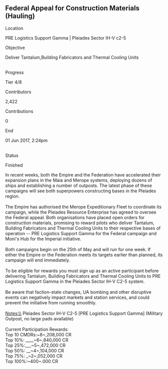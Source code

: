 ## Federal Appeal for Construction Materials (Hauling)

Location

PRE Logistics Support Gamma \| Pleiades Sector IH-V c2-5

Objective

Deliver Tantalum,Building Fabricators and Thermal Cooling Units

\
Progress

Tier 4/8

Contributors

2,422

Contributions

0

End

01 Jun 2017, 2:24pm

\
Status

Finished

In recent weeks, both the Empire and the Federation have accelerated
their expansion plans in the Maia and Merope systems, deploying dozens
of ships and establishing a number of outposts. The latest phase of
these campaigns will see both superpowers constructing bases in the
Pleiades region.\
\
The Empire has authorised the Merope Expeditionary Fleet to coordinate
its campaign, while the Pleiades Resource Enterprise has agreed to
oversee the Federal appeal. Both organisations have placed open orders
for construction materials, promising to reward pilots who deliver
Tantalum, Building Fabricators and Thermal Cooling Units to their
respective bases of operation -- PRE Logistics Support Gamma for the
Federal campaign and Moni\'s Hub for the Imperial initiative.\
\
Both campaigns begin on the 25th of May and will run for one week. If
either the Empire or the Federation meets its targets earlier than
planned, its campaign will end immediately.\
\
To be eligible for rewards you must sign up as an active participant
before delivering Tantalum, Building Fabricators and Thermal Cooling
Units to PRE Logistics Support Gamma in the Pleiades Sector IH-V C2-5
system.\
\
Be aware that faction-state changes, UA bombing and other disruptive
events can negatively impact markets and station services, and could
prevent the initiative from running smoothly.\
\
[Notes:\\\\](Notes:\\) Pleiades Sector IH-V C2-5 \[PRE Logistics Support
Gamma\] (Military Outpost, no large pads available)\
\
Current Participation Rewards:\
Top 10 CMDRs:~8~,208,000 CR\
Top 10%: \_\_\_\_~6~,840,000 CR\
Top 25%:\_\_\_~5~,472,000 CR\
Top 50%: \_\_~4~,104,000 CR\
Top 75%: \_~2~,052,000 CR\
Top 100%:~400~.000 CR
